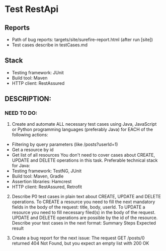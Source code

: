 # Test RestApi


## Reports
- Path of bug reports: targets/site/surefire-report.html (after run [site])
- Test cases describe in testCases.md

## Stack

- Testing framework: JUnit
- Build tool: Maven
- HTTP client: RestAssured

## DESCRIPTION:

### NEED TO DO:
1. Create and automate ALL necessary test cases using Java, JavaScript or Python programming languages (preferably Java) for EACH of the following actions:
- Filtering by query parameters (like /posts?userId=1)
- Get a resource by id
- Get list of all resources
You don't need to cover cases about CREATE, UPDATE and DELETE operations in this task.
Preferable technical stack for Java: 
- Testing framework: TestNG, JUnit
- Build tool: Maven, Gradle
- Assertion libraries: Hamcrest
- HTTP client: RestAssured, Retrofit
2. Describe P0 test cases in plain text about CREATE, UPDATE and DELETE operations.
To CREATE a resource you need to fill the next mandatory fields in the body of the request: title, body, userId.
To UPDATE a resource you need to fill necessary filed(s) in the body of the request.
UPDATE and DELETE operations are possible by the id of the resource.
Describe your test cases in the next format:
Summary	Steps	Expected result
		
3. Create a bug report for the next issue:
The request GET /posts/0 returned 404 Not Found, but you expect an empty list with 200 OK

